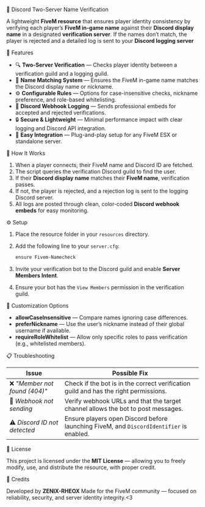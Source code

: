 🧩 Discord Two-Server Name Verification

A lightweight **FiveM resource** that ensures player identity consistency by verifying each player’s **FiveM in-game name** against their **Discord display name** in a designated **verification server**.
If the names don’t match, the player is rejected and a detailed log is sent to your **Discord logging server**

🚀 Features

* 🔍 **Two-Server Verification** — Checks player identity between a verification guild and a logging guild.
* 🧠 **Name Matching System** — Ensures the FiveM in-game name matches the Discord display name or nickname.
* ⚙️ **Configurable Rules** — Options for case-insensitive checks, nickname preference, and role-based whitelisting.
* 🧾 **Discord Webhook Logging** — Sends professional embeds for accepted and rejected verifications.
* 🔒 **Secure & Lightweight** — Minimal performance impact with clear logging and Discord API integration.
* 🧰 **Easy Integration** — Plug-and-play setup for any FiveM ESX or standalone server.

🧱 How It Works

1. When a player connects, their FiveM name and Discord ID are fetched.
2. The script queries the verification Discord guild to find the user.
3. If their **Discord display name** matches their **FiveM name**, verification passes.
4. If not, the player is rejected, and a rejection log is sent to the logging Discord server.
5. All logs are posted through clean, color-coded **Discord webhook embeds** for easy monitoring.

⚙️ Setup

1. Place the resource folder in your `resources` directory.
2. Add the following line to your `server.cfg`:

   ```bash
   ensure Fivem-Namecheck
   ```
3. Invite your verification bot to the Discord guild and enable **Server Members Intent**.
4. Ensure your bot has the `View Members` permission in the verification guild.

🧩 Customization Options

* **allowCaseInsensitive** — Compare names ignoring case differences.
* **preferNickname** — Use the user’s nickname instead of their global username if available.
* **requireRoleWhitelist** — Allow only specific roles to pass verification (e.g., whitelisted members).

📋 Troubleshooting

| Issue                        | Possible Fix                                                                            |
| ---------------------------- | --------------------------------------------------------------------------------------- |
| ❌ *"Member not found (404)"* | Check if the bot is in the correct verification guild and has the right permissions.    |
| 🚫 *Webhook not sending*     | Verify webhook URLs and that the target channel allows the bot to post messages.        |
| ⚠️ *Discord ID not detected* | Ensure players open Discord before launching FiveM, and `DiscordIdentifier` is enabled. |

📜 License

This project is licensed under the **MIT License** — allowing you to freely modify, use, and distribute the resource, with proper credit.

💬 Credits

Developed by **ZENIX-RHEOX**
Made for the FiveM community — focused on reliability, security, and server identity integrity.<3
